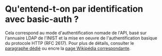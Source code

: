 # Qu'entend-t-on par identification avec basic-auth ?

Cela correspond au mode d'authentification nomade de l'API, basé sur l'annuaire LDAP de l'INIST et la mise en oeuvre de l'authentification basique du protocole HTTP \(RFC 2617\). Pour plus de détails, consulter le [paragraphe dédié](../api-istex/acces-a-lapi/acces-nomade-ldap.md#acces-nomade-ldap) ou encre la [page Wikipédia correspondante](http://fr.wikipedia.org/wiki/Authentification_HTTP).

